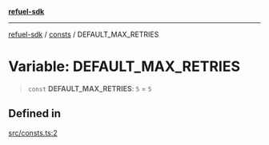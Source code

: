 [**refuel-sdk**](../../README.md)

***

[refuel-sdk](../../modules.md) / [consts](../README.md) / DEFAULT\_MAX\_RETRIES

# Variable: DEFAULT\_MAX\_RETRIES

> `const` **DEFAULT\_MAX\_RETRIES**: `5` = `5`

## Defined in

[src/consts.ts:2](https://github.com/refuel-ai/refuel-sdk/blob/7a0f1a61ebc96b440ae457740bef10a1f55424fa/src/consts.ts#L2)
